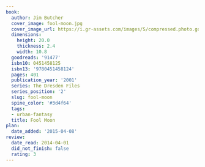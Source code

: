 ```yaml
---
book:
  author: Jim Butcher
  cover_image: fool-moon.jpg
  cover_image_url: https://i.gr-assets.com/images/S/compressed.photo.goodreads.com/books/1507307616l/91477._SY160_.jpg
  dimensions:
    height: 20.0
    thickness: 2.4
    width: 10.8
  goodreads: '91477'
  isbn10: 0451458125
  isbn13: '9780451458124'
  pages: 401
  publication_year: '2001'
  series: The Dresden Files
  series_position: '2'
  slug: fool-moon
  spine_color: '#3d4f64'
  tags:
  - urban-fantasy
  title: Fool Moon
plan:
  date_added: '2015-04-08'
review:
  date_read: 2014-04-01
  did_not_finish: false
  rating: 3
---
```

